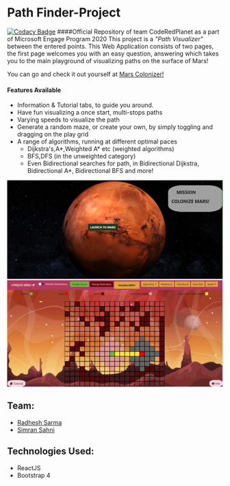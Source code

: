 # Path Finder-Project
[![Codacy Badge](https://app.codacy.com/project/badge/Grade/5bba8934a9114a82961c687a30986d83)](https://www.codacy.com?utm_source=github.com&amp;utm_medium=referral&amp;utm_content=Radhesh-Sarma/mars-colonization-project&amp;utm_campaign=Badge_Grade)
####Official Repository of team CodeRedPlanet as a part of Microsoft Engage Program 2020
This project is a _*"Path Visualizer"*_ between the entered points. This Web Application consists of two pages,
the first page welcomes you with an easy question, answering which takes you to the main playground of visualizing paths on the surface of Mars!

You can go and check it out yourself at [Mars Colonizer!](https://radhesh-sarma.github.io/mars-colonization-project/)

#### Features Available
* Information & Tutorial tabs, to guide you around.
* Have fun visualizing a once start, multi-stops paths
* Varying speeds to visualize the path
* Generate a random maze, or create your own, by simply toggling and dragging on the play grid
* A range of algorithms, running at different optimal paces
    * Dijkstra's,A*,Weighted A* etc (weighted algorithms)
    * BFS,DFS (in the unweighted category)
    * Even Bidirectional searches for path, in Bidirectional Dijkstra, Bidirectional A*, Bidirectional BFS and more!

![First page](public/intro.PNG)
![Main page](public/main.PNG)

## Team:
* [Radhesh Sarma](https://github.com/Radhesh-Sarma) &nbsp;&nbsp;&nbsp; 
* [Simran Sahni](https://github.com/Simran-Sahni) &nbsp;&nbsp;&nbsp; 

## Technologies Used:
* ReactJS
* Bootstrap 4
